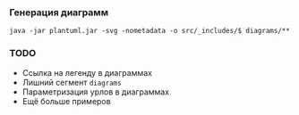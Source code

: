### Генерация диаграмм

    java -jar plantuml.jar -svg -nometadata -o src/_includes/$ diagrams/**

### TODO

* Ссылка на легенду в диаграммах
* Лишний сегмент `diagrams`
* Параметризация урлов в диаграммах
* Ещё больше примеров
